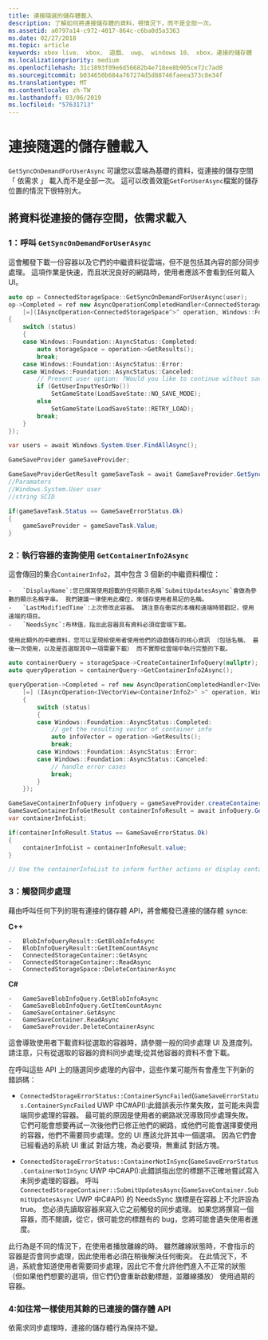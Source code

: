 ```yaml
---
title: 連接隨選的儲存體載入
description: 了解如何將連接儲存體的資料，視情況下，而不是全部一次。
ms.assetid: a0797a14-c972-4017-864c-c6ba0d5a3363
ms.date: 02/27/2018
ms.topic: article
keywords: xbox live、 xbox、 遊戲、 uwp、 windows 10、 xbox，連接的儲存體
ms.localizationpriority: medium
ms.openlocfilehash: 31c1893f09e6d56682b4e718ee8b905ce72c7ad8
ms.sourcegitcommit: b034650b684a767274d5d88746faeea373c8e34f
ms.translationtype: MT
ms.contentlocale: zh-TW
ms.lasthandoff: 03/06/2019
ms.locfileid: "57631713"
---
```

# <a name="connected-storage-loading-on-demand"></a>連接隨選的儲存體載入

`GetSyncOnDemandForUserAsync` 可讓您以雲端為基礎的資料，從連接的儲存空間 「 依需求 」 載入而不是全部一次。 這可以改善效能`GetForUserAsync`檔案的儲存位置的情況下很特別大。

## <a name="to-load-data-from-a-connected-storage-space-on-demand"></a>將資料從連接的儲存空間，依需求載入

### <a name="1--call-getsyncondemandforuserasync"></a>1：呼叫 `GetSyncOnDemandForUserAsync`

這會觸發下載一份容器以及它們的中繼資料從雲端，但不是包括其內容的部分同步處理。 這項作業是快速，而且狀況良好的網路時，使用者應該不會看到任何載入 UI。

```cpp
auto op = ConnectedStorageSpace::GetSyncOnDemandForUserAsync(user);
op->Completed = ref new AsyncOperationCompletedHandler<ConnectedStorageSpace^>(
    [=](IAsyncOperation<ConnectedStorageSpace^>^ operation, Windows::Foundation::AsyncStatus status)
{
    switch (status)
    {
    case Windows::Foundation::AsyncStatus::Completed:
        auto storageSpace = operation->GetResults();
        break;
    case Windows::Foundation::AsyncStatus::Error:
    case Windows::Foundation::AsyncStatus::Canceled:
        // Present user option: ?Would you like to continue without saving progress??
        if (GetUserInputYesOrNo())
            SetGameState(LoadSaveState::NO_SAVE_MODE);
        else
            SetGameState(LoadSaveState::RETRY_LOAD);
        break;
    }
});
```

```csharp
var users = await Windows.System.User.FindAllAsync();

GameSaveProvider gameSaveProvider;

GameSaveProviderGetResult gameSaveTask = await GameSaveProvider.GetSyncOnDemandForUserAsync(users[0], context.AppConfig.ServiceConfigurationId); 
//Paramaters
//Windows.System.User user
//string SCID

if(gameSaveTask.Status == GameSaveErrorStatus.Ok)
{
    gameSaveProvider = gameSaveTask.Value;
}
```


### <a name="2--perform-a-container-query-using-getcontainerinfo2async"></a>2：執行容器的查詢使用 `GetContainerInfo2Async`

這會傳回的集合`ContainerInfo2`，其中包含 3 個新的中繼資料欄位：

    -   `DisplayName`:您已撰寫使用超載的任何顯示名稱`SubmitUpdatesAsync`會做為參數的顯示名稱字串。 我們建議一律使用此欄位，來儲存使用者易記的名稱。
    -   `LastModifiedTime`:上次修改此容器。 請注意在衝突的本機和遠端時間戳記，使用遠端的項目。
    -   `NeedsSync`:布林值，指出此容器具有資料必須從雲端下載。

    使用此額外的中繼資料，您可以呈現給使用者使用他們的遊戲儲存的核心資訊 （包括名稱、 最後一次使用，以及是否選取其中一項需要下載） 而不實際從雲端中執行完整的下載。

```cpp
auto containerQuery = storageSpace->CreateContainerInfoQuery(nullptr); //return list of containers in ConnectedStorageSpace
auto queryOperation = containerQuery->GetContainerInfo2Async();

queryOperation->Completed = ref new AsyncOperationCompletedHandler<IVectorView<ContainerInfo2>^ >( 
    [=] (IAsyncOperation<IVectorView<ContainerInfo2>^ >^ operation, Windows::Foundation::AsyncStatus status)
    {
        switch (status)
        {
        case Windows::Foundation::AsyncStatus::Completed:
            // get the resulting vector of container info
            auto infoVector = operation->GetResults();
            break;
        case Windows::Foundation::AsyncStatus::Error:
        case Windows::Foundation::AsyncStatus::Canceled:
            // handle error cases
            break;
        }
    });
```

```csharp
GameSaveContainerInfoQuery infoQuery = gameSaveProvider.createContainerInfoQuery();
GameSaveContainerInfoGetResult containerInfoResult = await infoQuery.GetContainerInfoAsync();
var containerInfoList;

if(containerInfoResult.Status == GameSaveErrorStatus.Ok)
{
    containerInfoList = containerInfoResult.value;
}

// Use the containerInfoList to inform further actions or display container data to user. 
```

### <a name="3--trigger-a-sync"></a>3：觸發同步處理

藉由呼叫任何下列的現有連接的儲存體 API，將會觸發已連接的儲存體 synce:

**C++**

    -   BlobInfoQueryResult::GetBlobInfoAsync
    -   BlobInfoQueryResult::GetItemCountAsync
    -   ConnectedStorageContainer::GetAsync
    -   ConnectedStorageContainer::ReadAsync
    -   ConnectedStorageSpace::DeleteContainerAsync

**C#**

    -   GameSaveBlobInfoQuery.GetBlobInfoAsync
    -   GameSaveBlobInfoQuery.GetItemCountAsync
    -   GameSaveContainer.GetAsync
    -   GameSaveContainer.ReadAsync
    -   GameSaveProvider.DeleteContainerAsync

這會導致使用者下載資料從選取的容器時，請參閱一般的同步處理 UI 及進度列。 請注意，只有從選取的容器的資料同步處理;從其他容器的資料不會下載。

在呼叫這些 API 上的隨選同步處理的內容中，這些作業可能所有會產生下列新的錯誤碼：

-   `ConnectedStorageErrorStatus::ContainerSyncFailed`(`GameSaveErrorStatus.ContainerSyncFailed` UWP 中C#API):此錯誤表示作業失敗，並可能未與雲端同步處理的容器。 最可能的原因是使用者的網路狀況導致同步處理失敗。 它們可能會想要再試一次後他們已修正他們的網路，或他們可能會選擇要使用的容器，他們不需要同步處理。您的 UI 應該允許其中一個選項。 因為它們會已經看過的系統 UI 重試 對話方塊，為必要項，無重試 對話方塊。

-   `ConnectedStorageErrorStatus::ContainerNotInSync`(`GameSaveErrorStatus.ContainerNotInSync` UWP 中C#API):此錯誤指出您的標題不正確地嘗試寫入未同步處理的容器。 呼叫`ConnectedStorageContainer::SubmitUpdatesAsync`(`GameSaveContainer.SubmitUpdatesAsync` UWP 中C#API) 的 NeedsSync 旗標是在容器上不允許設為 true。 您必須先讀取容器來寫入它之前觸發的同步處理。 如果您將撰寫一個容器，而不閱讀，從它，很可能您的標題有的 bug，您將可能會遺失使用者進度。

此行為是不同的情況下，在使用者播放離線的時。 雖然離線狀態時，不會指示的容器是否會同步處理，因此使用者必須在稍後解決任何衝突。 在此情況下，不過，系統會知道使用者需要同步處理，因此它不會允許他們進入不正常的狀態 （但如果他們想要的選項，但它們仍會重新啟動標題，並離線播放） 使用過期的容器。

### <a name="4--use-the-rest-of-the-connected-storage-api-as-normal"></a>4:如往常一樣使用其餘的已連接的儲存體 API

依需求同步處理時，連接的儲存體行為保持不變。
